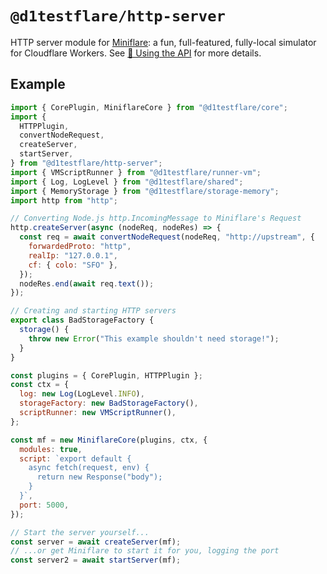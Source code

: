 # `@d1testflare/http-server`

HTTP server module for [Miniflare](https://github.com/cloudflare/miniflare): a
fun, full-featured, fully-local simulator for Cloudflare Workers. See
[🧰 Using the API](https://miniflare.dev/get-started/api) for more details.

## Example

```js
import { CorePlugin, MiniflareCore } from "@d1testflare/core";
import {
  HTTPPlugin,
  convertNodeRequest,
  createServer,
  startServer,
} from "@d1testflare/http-server";
import { VMScriptRunner } from "@d1testflare/runner-vm";
import { Log, LogLevel } from "@d1testflare/shared";
import { MemoryStorage } from "@d1testflare/storage-memory";
import http from "http";

// Converting Node.js http.IncomingMessage to Miniflare's Request
http.createServer(async (nodeReq, nodeRes) => {
  const req = await convertNodeRequest(nodeReq, "http://upstream", {
    forwardedProto: "http",
    realIp: "127.0.0.1",
    cf: { colo: "SFO" },
  });
  nodeRes.end(await req.text());
});

// Creating and starting HTTP servers
export class BadStorageFactory {
  storage() {
    throw new Error("This example shouldn't need storage!");
  }
}

const plugins = { CorePlugin, HTTPPlugin };
const ctx = {
  log: new Log(LogLevel.INFO),
  storageFactory: new BadStorageFactory(),
  scriptRunner: new VMScriptRunner(),
};

const mf = new MiniflareCore(plugins, ctx, {
  modules: true,
  script: `export default {
    async fetch(request, env) {
      return new Response("body");
    }
  }`,
  port: 5000,
});

// Start the server yourself...
const server = await createServer(mf);
// ...or get Miniflare to start it for you, logging the port
const server2 = await startServer(mf);
```
